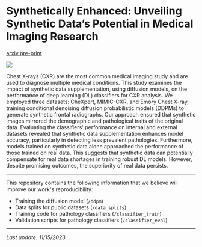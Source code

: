 # Synthetically Enhanced: Unveiling Synthetic Data’s Potential in Medical Imaging Research
[arxiv pre-print]([https://arxiv.com](https://arxiv.org/abs/2311.09402))

<img src="https://i.ibb.co/cQtRz8T/SE-GA.jpg"/>

Chest X-rays (CXR) are the most common medical imaging study and are used to diagnose multiple medical conditions. This study examines the impact of synthetic data supplementation, using diffusion models, on the performance of deep learning (DL) classifiers for CXR analysis. We employed three datasets: CheXpert, MIMIC-CXR, and Emory Chest X-ray, training conditional denoising diffusion probabilistic models (DDPMs) to generate synthetic frontal radiographs. Our approach ensured that synthetic images mirrored the demographic and pathological traits of the original data. Evaluating the classifiers' performance on internal and external datasets revealed that synthetic data supplementation enhances model accuracy, particularly in detecting less prevalent pathologies. Furthermore, models trained on synthetic data alone approached the performance of those trained on real data. This suggests that synthetic data can potentially compensate for real data shortages in training robust DL models. However, despite promising outcomes, the superiority of real data persists.

---

This repository contains the following information that we believe will improve our work's reproducibility:

- Training the diffusion model (`/ddpm`) 
- Data splits for public datasets (`/data_splits`)
- Training code for pathology classifiers (`/classifier_train`)
- Validation scripts for pathology classifiers (`/classifier_eval`)

---

*Last update: 11/15/2023*
